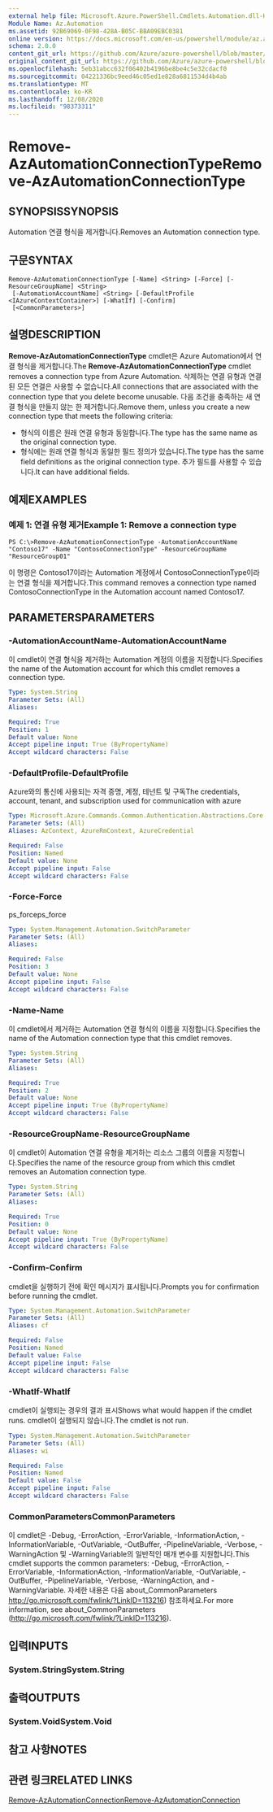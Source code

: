 ```yaml
---
external help file: Microsoft.Azure.PowerShell.Cmdlets.Automation.dll-Help.xml
Module Name: Az.Automation
ms.assetid: 92B69069-0F98-428A-B05C-BBA09EBC0381
online version: https://docs.microsoft.com/en-us/powershell/module/az.automation/remove-azautomationconnectiontype
schema: 2.0.0
content_git_url: https://github.com/Azure/azure-powershell/blob/master/src/Automation/Automation/help/Remove-AzAutomationConnectionType.md
original_content_git_url: https://github.com/Azure/azure-powershell/blob/master/src/Automation/Automation/help/Remove-AzAutomationConnectionType.md
ms.openlocfilehash: 5eb31abcc632f06402b4196be8be4c5e32cdacf0
ms.sourcegitcommit: 04221336bc9eed46c05ed1e828a6811534d4b4ab
ms.translationtype: MT
ms.contentlocale: ko-KR
ms.lasthandoff: 12/08/2020
ms.locfileid: "98373311"
---
```

# <span data-ttu-id="78eb0-101">Remove-AzAutomationConnectionType</span><span class="sxs-lookup"><span data-stu-id="78eb0-101">Remove-AzAutomationConnectionType</span></span>

## <span data-ttu-id="78eb0-102">SYNOPSIS</span><span class="sxs-lookup"><span data-stu-id="78eb0-102">SYNOPSIS</span></span>
<span data-ttu-id="78eb0-103">Automation 연결 형식을 제거합니다.</span><span class="sxs-lookup"><span data-stu-id="78eb0-103">Removes an Automation connection type.</span></span>

## <span data-ttu-id="78eb0-104">구문</span><span class="sxs-lookup"><span data-stu-id="78eb0-104">SYNTAX</span></span>

```
Remove-AzAutomationConnectionType [-Name] <String> [-Force] [-ResourceGroupName] <String>
 [-AutomationAccountName] <String> [-DefaultProfile <IAzureContextContainer>] [-WhatIf] [-Confirm]
 [<CommonParameters>]
```

## <span data-ttu-id="78eb0-105">설명</span><span class="sxs-lookup"><span data-stu-id="78eb0-105">DESCRIPTION</span></span>
<span data-ttu-id="78eb0-106">**Remove-AzAutomationConnectionType** cmdlet은 Azure Automation에서 연결 형식을 제거합니다.</span><span class="sxs-lookup"><span data-stu-id="78eb0-106">The **Remove-AzAutomationConnectionType** cmdlet removes a connection type from Azure Automation.</span></span>
<span data-ttu-id="78eb0-107">삭제하는 연결 유형과 연결된 모든 연결은 사용할 수 없습니다.</span><span class="sxs-lookup"><span data-stu-id="78eb0-107">All connections that are associated with the connection type that you delete become unusable.</span></span>
<span data-ttu-id="78eb0-108">다음 조건을 충족하는 새 연결 형식을 만들지 않는 한 제거합니다.</span><span class="sxs-lookup"><span data-stu-id="78eb0-108">Remove them, unless you create a new connection type that meets the following criteria:</span></span> 
- <span data-ttu-id="78eb0-109">형식의 이름은 원래 연결 유형과 동일합니다.</span><span class="sxs-lookup"><span data-stu-id="78eb0-109">The type has the same name as the original connection type.</span></span> 
- <span data-ttu-id="78eb0-110">형식에는 원래 연결 형식과 동일한 필드 정의가 있습니다.</span><span class="sxs-lookup"><span data-stu-id="78eb0-110">The type has the same field definitions as the original connection type.</span></span>
<span data-ttu-id="78eb0-111">추가 필드를 사용할 수 있습니다.</span><span class="sxs-lookup"><span data-stu-id="78eb0-111">It can have additional fields.</span></span>

## <span data-ttu-id="78eb0-112">예제</span><span class="sxs-lookup"><span data-stu-id="78eb0-112">EXAMPLES</span></span>

### <span data-ttu-id="78eb0-113">예제 1: 연결 유형 제거</span><span class="sxs-lookup"><span data-stu-id="78eb0-113">Example 1: Remove a connection type</span></span>
```
PS C:\>Remove-AzAutomationConnectionType -AutomationAccountName "Contoso17" -Name "ContosoConnectionType" -ResourceGroupName "ResourceGroup01"
```

<span data-ttu-id="78eb0-114">이 명령은 Contoso17이라는 Automation 계정에서 ContosoConnectionType이라는 연결 형식을 제거합니다.</span><span class="sxs-lookup"><span data-stu-id="78eb0-114">This command removes a connection type named ContosoConnectionType in the Automation account named Contoso17.</span></span>

## <span data-ttu-id="78eb0-115">PARAMETERS</span><span class="sxs-lookup"><span data-stu-id="78eb0-115">PARAMETERS</span></span>

### <span data-ttu-id="78eb0-116">-AutomationAccountName</span><span class="sxs-lookup"><span data-stu-id="78eb0-116">-AutomationAccountName</span></span>
<span data-ttu-id="78eb0-117">이 cmdlet이 연결 형식을 제거하는 Automation 계정의 이름을 지정합니다.</span><span class="sxs-lookup"><span data-stu-id="78eb0-117">Specifies the name of the Automation account for which this cmdlet removes a connection type.</span></span>

```yaml
Type: System.String
Parameter Sets: (All)
Aliases:

Required: True
Position: 1
Default value: None
Accept pipeline input: True (ByPropertyName)
Accept wildcard characters: False
```

### <span data-ttu-id="78eb0-118">-DefaultProfile</span><span class="sxs-lookup"><span data-stu-id="78eb0-118">-DefaultProfile</span></span>
<span data-ttu-id="78eb0-119">Azure와의 통신에 사용되는 자격 증명, 계정, 테넌트 및 구독</span><span class="sxs-lookup"><span data-stu-id="78eb0-119">The credentials, account, tenant, and subscription used for communication with azure</span></span>

```yaml
Type: Microsoft.Azure.Commands.Common.Authentication.Abstractions.Core.IAzureContextContainer
Parameter Sets: (All)
Aliases: AzContext, AzureRmContext, AzureCredential

Required: False
Position: Named
Default value: None
Accept pipeline input: False
Accept wildcard characters: False
```

### <span data-ttu-id="78eb0-120">-Force</span><span class="sxs-lookup"><span data-stu-id="78eb0-120">-Force</span></span>
<span data-ttu-id="78eb0-121">ps_force</span><span class="sxs-lookup"><span data-stu-id="78eb0-121">ps_force</span></span>

```yaml
Type: System.Management.Automation.SwitchParameter
Parameter Sets: (All)
Aliases:

Required: False
Position: 3
Default value: None
Accept pipeline input: False
Accept wildcard characters: False
```

### <span data-ttu-id="78eb0-122">-Name</span><span class="sxs-lookup"><span data-stu-id="78eb0-122">-Name</span></span>
<span data-ttu-id="78eb0-123">이 cmdlet에서 제거하는 Automation 연결 형식의 이름을 지정합니다.</span><span class="sxs-lookup"><span data-stu-id="78eb0-123">Specifies the name of the Automation connection type that this cmdlet removes.</span></span>

```yaml
Type: System.String
Parameter Sets: (All)
Aliases:

Required: True
Position: 2
Default value: None
Accept pipeline input: True (ByPropertyName)
Accept wildcard characters: False
```

### <span data-ttu-id="78eb0-124">-ResourceGroupName</span><span class="sxs-lookup"><span data-stu-id="78eb0-124">-ResourceGroupName</span></span>
<span data-ttu-id="78eb0-125">이 cmdlet이 Automation 연결 유형을 제거하는 리소스 그룹의 이름을 지정합니다.</span><span class="sxs-lookup"><span data-stu-id="78eb0-125">Specifies the name of the resource group from which this cmdlet removes an Automation connection type.</span></span>

```yaml
Type: System.String
Parameter Sets: (All)
Aliases:

Required: True
Position: 0
Default value: None
Accept pipeline input: True (ByPropertyName)
Accept wildcard characters: False
```

### <span data-ttu-id="78eb0-126">-Confirm</span><span class="sxs-lookup"><span data-stu-id="78eb0-126">-Confirm</span></span>
<span data-ttu-id="78eb0-127">cmdlet을 실행하기 전에 확인 메시지가 표시됩니다.</span><span class="sxs-lookup"><span data-stu-id="78eb0-127">Prompts you for confirmation before running the cmdlet.</span></span>

```yaml
Type: System.Management.Automation.SwitchParameter
Parameter Sets: (All)
Aliases: cf

Required: False
Position: Named
Default value: False
Accept pipeline input: False
Accept wildcard characters: False
```

### <span data-ttu-id="78eb0-128">-WhatIf</span><span class="sxs-lookup"><span data-stu-id="78eb0-128">-WhatIf</span></span>
<span data-ttu-id="78eb0-129">cmdlet이 실행되는 경우의 결과 표시</span><span class="sxs-lookup"><span data-stu-id="78eb0-129">Shows what would happen if the cmdlet runs.</span></span>
<span data-ttu-id="78eb0-130">cmdlet이 실행되지 않습니다.</span><span class="sxs-lookup"><span data-stu-id="78eb0-130">The cmdlet is not run.</span></span>

```yaml
Type: System.Management.Automation.SwitchParameter
Parameter Sets: (All)
Aliases: wi

Required: False
Position: Named
Default value: False
Accept pipeline input: False
Accept wildcard characters: False
```

### <span data-ttu-id="78eb0-131">CommonParameters</span><span class="sxs-lookup"><span data-stu-id="78eb0-131">CommonParameters</span></span>
<span data-ttu-id="78eb0-132">이 cmdlet은 -Debug, -ErrorAction, -ErrorVariable, -InformationAction, -InformationVariable, -OutVariable, -OutBuffer, -PipelineVariable, -Verbose, -WarningAction 및 -WarningVariable의 일반적인 매개 변수를 지원합니다.</span><span class="sxs-lookup"><span data-stu-id="78eb0-132">This cmdlet supports the common parameters: -Debug, -ErrorAction, -ErrorVariable, -InformationAction, -InformationVariable, -OutVariable, -OutBuffer, -PipelineVariable, -Verbose, -WarningAction, and -WarningVariable.</span></span> <span data-ttu-id="78eb0-133">자세한 내용은 다음 about_CommonParameters http://go.microsoft.com/fwlink/?LinkID=113216) 참조하세요.</span><span class="sxs-lookup"><span data-stu-id="78eb0-133">For more information, see about_CommonParameters (http://go.microsoft.com/fwlink/?LinkID=113216).</span></span>

## <span data-ttu-id="78eb0-134">입력</span><span class="sxs-lookup"><span data-stu-id="78eb0-134">INPUTS</span></span>

### <span data-ttu-id="78eb0-135">System.String</span><span class="sxs-lookup"><span data-stu-id="78eb0-135">System.String</span></span>

## <span data-ttu-id="78eb0-136">출력</span><span class="sxs-lookup"><span data-stu-id="78eb0-136">OUTPUTS</span></span>

### <span data-ttu-id="78eb0-137">System.Void</span><span class="sxs-lookup"><span data-stu-id="78eb0-137">System.Void</span></span>

## <span data-ttu-id="78eb0-138">참고 사항</span><span class="sxs-lookup"><span data-stu-id="78eb0-138">NOTES</span></span>

## <span data-ttu-id="78eb0-139">관련 링크</span><span class="sxs-lookup"><span data-stu-id="78eb0-139">RELATED LINKS</span></span>

[<span data-ttu-id="78eb0-140">Remove-AzAutomationConnection</span><span class="sxs-lookup"><span data-stu-id="78eb0-140">Remove-AzAutomationConnection</span></span>](./Remove-AzAutomationConnection.md)


